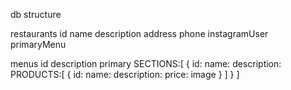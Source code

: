 db structure

restaurants
  id
  name
  description
  address
  phone
  instagramUser
  primaryMenu


menus
  id
  description
  primary
  SECTIONS:[
    {
      id:
      name:
      description:
      PRODUCTS:[
        {
          id:
          name:
          description:
          price:
          image
        }
      ]
    }
  ]
